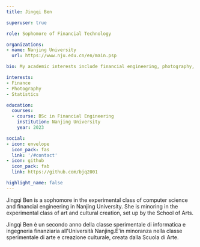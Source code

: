 ```yaml
---
title: Jingqi Ben

superuser: true

role: Sophomore of Financial Technology

organizations:
- name: Nanjing University
  url: https://www.nju.edu.cn/en/main.psp

bio: My academic interests include financial engineering, photography, and art criticism.

interests:
- Finance
- Photography
- Statistics

education:
  courses:
  - course: BSc in Financial Engineering
    institution: Nanjing University
    year: 2023

social:
- icon: envelope
  icon_pack: fas
  link: '/#contact'
- icon: github
  icon_pack: fab
  link: https://github.com/bjq2001

highlight_name: false
---
```


Jingqi Ben is a sophomore in the experimental class of computer science and financial engineering in Nanjing University. She is minoring in the experimental class of art and cultural creation, set up by the School of Arts.

Jingqi Ben è un secondo anno della classe sperimentale di informatica e ingegneria finanziaria all'Università Nanjing.E'in minoranza nella classe sperimentale di arte e creazione culturale, creata dalla Scuola di Arte.
